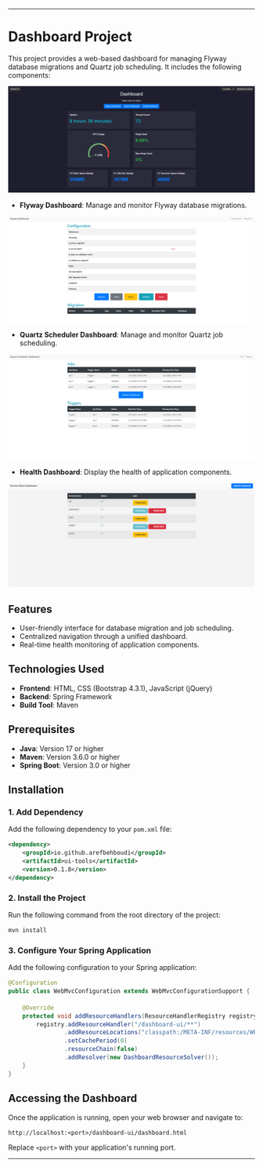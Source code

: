 
---

# Dashboard Project

This project provides a web-based dashboard for managing Flyway database migrations and Quartz job scheduling. It includes the following components:

![Alt Text](images/dashboard.png)

- **Flyway Dashboard**: Manage and monitor Flyway database migrations.

![Alt Text](images/flyway.png)

- **Quartz Scheduler Dashboard**: Manage and monitor Quartz job scheduling.

![Alt Text](images/quartz.png)

- **Health Dashboard**: Display the health of application components.

![Alt Text](images/health.png)

## Features

- User-friendly interface for database migration and job scheduling.
- Centralized navigation through a unified dashboard.
- Real-time health monitoring of application components.

## Technologies Used

- **Frontend**: HTML, CSS (Bootstrap 4.3.1), JavaScript (jQuery)
- **Backend**: Spring Framework
- **Build Tool**: Maven

## Prerequisites

- **Java**: Version 17 or higher
- **Maven**: Version 3.6.0 or higher
- **Spring Boot**: Version 3.0 or higher

## Installation

### 1. Add Dependency

Add the following dependency to your `pom.xml` file:

```xml
<dependency>
    <groupId>io.github.arefbehboudi</groupId>
    <artifactId>ui-tools</artifactId>
    <version>0.1.8</version>
</dependency>
```

### 2. Install the Project

Run the following command from the root directory of the project:

```bash
mvn install
```

### 3. Configure Your Spring Application

Add the following configuration to your Spring application:

```java
@Configuration
public class WebMvcConfiguration extends WebMvcConfigurationSupport {

    @Override
    protected void addResourceHandlers(ResourceHandlerRegistry registry) {
        registry.addResourceHandler("/dashboard-ui/**")
                .addResourceLocations("classpath:/META-INF/resources/WEB-INF/views/")
                .setCachePeriod(0)
                .resourceChain(false)
                .addResolver(new DashboardResourceSolver());
    }
}
```

## Accessing the Dashboard

Once the application is running, open your web browser and navigate to:

```
http://localhost:<port>/dashboard-ui/dashboard.html
```

Replace `<port>` with your application's running port.

---

